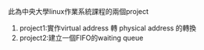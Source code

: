此為中央大學linux作業系統課程的兩個project
1. project1:實作virtual address 轉 physical address 的轉換
2. project2:建立一個FIFO的waiting queue 


